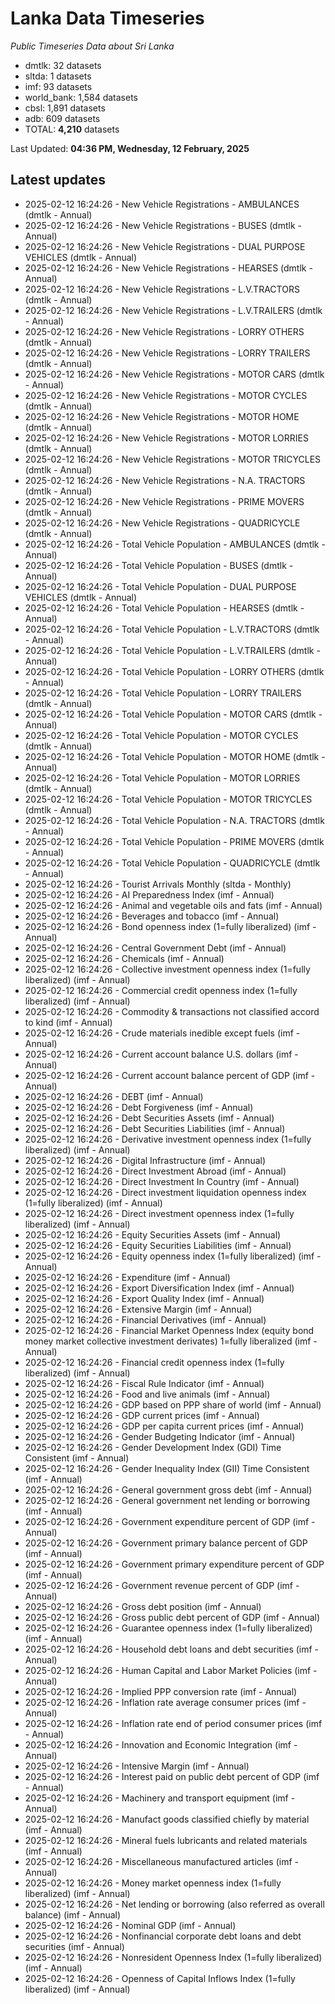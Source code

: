 # Lanka Data Timeseries
*Public Timeseries Data about Sri Lanka*

* dmtlk: 32 datasets
* sltda: 1 datasets
* imf: 93 datasets
* world_bank: 1,584 datasets
* cbsl: 1,891 datasets
* adb: 609 datasets
* TOTAL: **4,210** datasets

Last Updated: **04:36 PM, Wednesday, 12 February, 2025**

## Latest updates

* 2025-02-12 16:24:26 - New Vehicle Registrations - AMBULANCES (dmtlk - Annual)
* 2025-02-12 16:24:26 - New Vehicle Registrations - BUSES (dmtlk - Annual)
* 2025-02-12 16:24:26 - New Vehicle Registrations - DUAL PURPOSE VEHICLES (dmtlk - Annual)
* 2025-02-12 16:24:26 - New Vehicle Registrations - HEARSES (dmtlk - Annual)
* 2025-02-12 16:24:26 - New Vehicle Registrations - L.V.TRACTORS (dmtlk - Annual)
* 2025-02-12 16:24:26 - New Vehicle Registrations - L.V.TRAILERS (dmtlk - Annual)
* 2025-02-12 16:24:26 - New Vehicle Registrations - LORRY OTHERS (dmtlk - Annual)
* 2025-02-12 16:24:26 - New Vehicle Registrations - LORRY TRAILERS (dmtlk - Annual)
* 2025-02-12 16:24:26 - New Vehicle Registrations - MOTOR CARS (dmtlk - Annual)
* 2025-02-12 16:24:26 - New Vehicle Registrations - MOTOR CYCLES (dmtlk - Annual)
* 2025-02-12 16:24:26 - New Vehicle Registrations - MOTOR HOME (dmtlk - Annual)
* 2025-02-12 16:24:26 - New Vehicle Registrations - MOTOR LORRIES (dmtlk - Annual)
* 2025-02-12 16:24:26 - New Vehicle Registrations - MOTOR TRICYCLES (dmtlk - Annual)
* 2025-02-12 16:24:26 - New Vehicle Registrations - N.A. TRACTORS (dmtlk - Annual)
* 2025-02-12 16:24:26 - New Vehicle Registrations - PRIME MOVERS (dmtlk - Annual)
* 2025-02-12 16:24:26 - New Vehicle Registrations - QUADRICYCLE (dmtlk - Annual)
* 2025-02-12 16:24:26 - Total Vehicle Population - AMBULANCES (dmtlk - Annual)
* 2025-02-12 16:24:26 - Total Vehicle Population - BUSES (dmtlk - Annual)
* 2025-02-12 16:24:26 - Total Vehicle Population - DUAL PURPOSE VEHICLES (dmtlk - Annual)
* 2025-02-12 16:24:26 - Total Vehicle Population - HEARSES (dmtlk - Annual)
* 2025-02-12 16:24:26 - Total Vehicle Population - L.V.TRACTORS (dmtlk - Annual)
* 2025-02-12 16:24:26 - Total Vehicle Population - L.V.TRAILERS (dmtlk - Annual)
* 2025-02-12 16:24:26 - Total Vehicle Population - LORRY OTHERS (dmtlk - Annual)
* 2025-02-12 16:24:26 - Total Vehicle Population - LORRY TRAILERS (dmtlk - Annual)
* 2025-02-12 16:24:26 - Total Vehicle Population - MOTOR CARS (dmtlk - Annual)
* 2025-02-12 16:24:26 - Total Vehicle Population - MOTOR CYCLES (dmtlk - Annual)
* 2025-02-12 16:24:26 - Total Vehicle Population - MOTOR HOME (dmtlk - Annual)
* 2025-02-12 16:24:26 - Total Vehicle Population - MOTOR LORRIES (dmtlk - Annual)
* 2025-02-12 16:24:26 - Total Vehicle Population - MOTOR TRICYCLES (dmtlk - Annual)
* 2025-02-12 16:24:26 - Total Vehicle Population - N.A. TRACTORS (dmtlk - Annual)
* 2025-02-12 16:24:26 - Total Vehicle Population - PRIME MOVERS (dmtlk - Annual)
* 2025-02-12 16:24:26 - Total Vehicle Population - QUADRICYCLE (dmtlk - Annual)
* 2025-02-12 16:24:26 - Tourist Arrivals Monthly (sltda - Monthly)
* 2025-02-12 16:24:26 - AI Preparedness Index (imf - Annual)
* 2025-02-12 16:24:26 - Animal and vegetable oils and fats (imf - Annual)
* 2025-02-12 16:24:26 - Beverages and tobacco (imf - Annual)
* 2025-02-12 16:24:26 - Bond openness index (1=fully liberalized) (imf - Annual)
* 2025-02-12 16:24:26 - Central Government Debt (imf - Annual)
* 2025-02-12 16:24:26 - Chemicals (imf - Annual)
* 2025-02-12 16:24:26 - Collective investment openness index (1=fully liberalized) (imf - Annual)
* 2025-02-12 16:24:26 - Commercial credit openness index (1=fully liberalized) (imf - Annual)
* 2025-02-12 16:24:26 - Commodity & transactions not classified accord to kind (imf - Annual)
* 2025-02-12 16:24:26 - Crude materials inedible except fuels (imf - Annual)
* 2025-02-12 16:24:26 - Current account balance U.S. dollars (imf - Annual)
* 2025-02-12 16:24:26 - Current account balance percent of GDP (imf - Annual)
* 2025-02-12 16:24:26 - DEBT (imf - Annual)
* 2025-02-12 16:24:26 - Debt Forgiveness (imf - Annual)
* 2025-02-12 16:24:26 - Debt Securities Assets (imf - Annual)
* 2025-02-12 16:24:26 - Debt Securities Liabilities (imf - Annual)
* 2025-02-12 16:24:26 - Derivative investment openness index (1=fully liberalized) (imf - Annual)
* 2025-02-12 16:24:26 - Digital Infrastructure (imf - Annual)
* 2025-02-12 16:24:26 - Direct Investment Abroad (imf - Annual)
* 2025-02-12 16:24:26 - Direct Investment In Country (imf - Annual)
* 2025-02-12 16:24:26 - Direct investment liquidation openness index (1=fully liberalized) (imf - Annual)
* 2025-02-12 16:24:26 - Direct investment openness index (1=fully liberalized) (imf - Annual)
* 2025-02-12 16:24:26 - Equity Securities Assets (imf - Annual)
* 2025-02-12 16:24:26 - Equity Securities Liabilities (imf - Annual)
* 2025-02-12 16:24:26 - Equity openness index (1=fully liberalized) (imf - Annual)
* 2025-02-12 16:24:26 - Expenditure (imf - Annual)
* 2025-02-12 16:24:26 - Export Diversification Index (imf - Annual)
* 2025-02-12 16:24:26 - Export Quality Index (imf - Annual)
* 2025-02-12 16:24:26 - Extensive Margin (imf - Annual)
* 2025-02-12 16:24:26 - Financial Derivatives (imf - Annual)
* 2025-02-12 16:24:26 - Financial Market Openness Index (equity bond money market collective investment derivates) 1=fully liberalized (imf - Annual)
* 2025-02-12 16:24:26 - Financial credit openness index (1=fully liberalized) (imf - Annual)
* 2025-02-12 16:24:26 - Fiscal Rule Indicator (imf - Annual)
* 2025-02-12 16:24:26 - Food and live animals (imf - Annual)
* 2025-02-12 16:24:26 - GDP based on PPP share of world (imf - Annual)
* 2025-02-12 16:24:26 - GDP current prices (imf - Annual)
* 2025-02-12 16:24:26 - GDP per capita current prices (imf - Annual)
* 2025-02-12 16:24:26 - Gender Budgeting Indicator (imf - Annual)
* 2025-02-12 16:24:26 - Gender Development Index (GDI) Time Consistent (imf - Annual)
* 2025-02-12 16:24:26 - Gender Inequality Index (GII) Time Consistent (imf - Annual)
* 2025-02-12 16:24:26 - General government gross debt (imf - Annual)
* 2025-02-12 16:24:26 - General government net lending or borrowing (imf - Annual)
* 2025-02-12 16:24:26 - Government expenditure percent of GDP (imf - Annual)
* 2025-02-12 16:24:26 - Government primary balance percent of GDP (imf - Annual)
* 2025-02-12 16:24:26 - Government primary expenditure percent of GDP (imf - Annual)
* 2025-02-12 16:24:26 - Government revenue percent of GDP (imf - Annual)
* 2025-02-12 16:24:26 - Gross debt position (imf - Annual)
* 2025-02-12 16:24:26 - Gross public debt percent of GDP (imf - Annual)
* 2025-02-12 16:24:26 - Guarantee openness index (1=fully liberalized) (imf - Annual)
* 2025-02-12 16:24:26 - Household debt loans and debt securities (imf - Annual)
* 2025-02-12 16:24:26 - Human Capital and Labor Market Policies (imf - Annual)
* 2025-02-12 16:24:26 - Implied PPP conversion rate (imf - Annual)
* 2025-02-12 16:24:26 - Inflation rate average consumer prices (imf - Annual)
* 2025-02-12 16:24:26 - Inflation rate end of period consumer prices (imf - Annual)
* 2025-02-12 16:24:26 - Innovation and Economic Integration (imf - Annual)
* 2025-02-12 16:24:26 - Intensive Margin (imf - Annual)
* 2025-02-12 16:24:26 - Interest paid on public debt percent of GDP (imf - Annual)
* 2025-02-12 16:24:26 - Machinery and transport equipment (imf - Annual)
* 2025-02-12 16:24:26 - Manufact goods classified chiefly by material (imf - Annual)
* 2025-02-12 16:24:26 - Mineral fuels lubricants and related materials (imf - Annual)
* 2025-02-12 16:24:26 - Miscellaneous manufactured articles (imf - Annual)
* 2025-02-12 16:24:26 - Money market openness index (1=fully liberalized) (imf - Annual)
* 2025-02-12 16:24:26 - Net lending or borrowing (also referred as overall balance) (imf - Annual)
* 2025-02-12 16:24:26 - Nominal GDP (imf - Annual)
* 2025-02-12 16:24:26 - Nonfinancial corporate debt loans and debt securities (imf - Annual)
* 2025-02-12 16:24:26 - Nonresident Openness Index (1=fully liberalized) (imf - Annual)
* 2025-02-12 16:24:26 - Openness of Capital Inflows Index (1=fully liberalized) (imf - Annual)